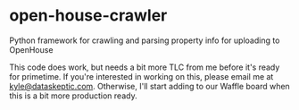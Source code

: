 # open-house-crawler
Python framework for crawling and parsing property info for uploading to OpenHouse

This code does work, but needs a bit more TLC from me before it's ready for primetime.  If you're interested in working on this, please email me at kyle@dataskeptic.com.  Otherwise, I'll start adding to our Waffle board when this is a bit more production ready.
